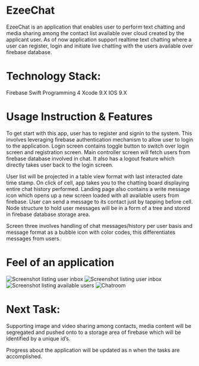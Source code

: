 # EzeeChat

EzeeChat is an application that enables user to perform text chatting and media sharing among the contact list available over cloud created by the applicant user. 
As of now application support realtime text chatting where a user can register, login and initiate live chatting with the users available over firebase database.


# Technology Stack: 
Firebase
Swift Programming 4
Xcode 9.X
IOS 9.X

# Usage Instruction & Features
To get start with this app, user has to register and signin to the system.  This involves leveraging firebase authentication mechanism to allow user to login to the application. Login screen contains toggle button to switch over login screen and registration screen.
Main controller screen will fetch users from firebase database involved in chat. It also has a logout feature which directly takes user back to the login screen.


User list will be projected in a table view format with last interacted date time stamp. On click of cell, app takes you to the chatting board displaying entire chat history performed.
Landing page also contains a write message icon which opens up a new screen loaded with all available users from firebase. User can send a message to its contact just by tapping before cell.
Node structure to hold user messages will be in a form of a tree and stored in firebase database storage area.

Screen three involves handling of chat messages/history per user basis and message format as a bubble icon with color codes, this differentiates messages from users.

# Feel of an application 
![Screenshot listing user inbox](Img4.png) ![Screenshot listing user inbox](Img1.png) ![Screenshot listing available users](Img2.png) ![Chatroom](Img3.png)


# Next Task:
Supporting image and video sharing among contacts, media content will be segregated and pushed onto to a storage area of firebase which will be identified by a unique id’s.

Progress about the application will be updated as n when the tasks are accomplished.


